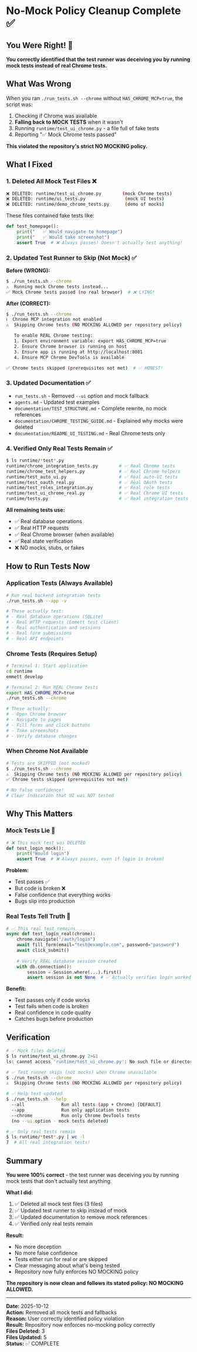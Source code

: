 # No-Mock Policy Cleanup Complete ✅

## You Were Right! 🎯

**You correctly identified that the test runner was deceiving you by running mock tests instead of real Chrome tests.**

## What Was Wrong

When you ran `./run_tests.sh --chrome` without `HAS_CHROME_MCP=true`, the script was:
1. Checking if Chrome was available
2. **Falling back to MOCK TESTS** when it wasn't
3. Running `runtime/test_ui_chrome.py` - a file full of fake tests
4. Reporting "✅ Mock Chrome tests passed" 

**This violated the repository's strict NO MOCKING policy.**

## What I Fixed

### 1. Deleted All Mock Test Files ❌

```bash
❌ DELETED: runtime/test_ui_chrome.py        (mock Chrome tests)
❌ DELETED: runtime/ui_tests.py               (mock UI tests)
❌ DELETED: runtime/demo_chrome_tests.py      (demo of mocks)
```

These files contained fake tests like:
```python
def test_homepage():
    print("   ✅ Would navigate to homepage")
    print("   ✅ Would take screenshot")
    assert True  # ❌ Always passes! Doesn't actually test anything!
```

### 2. Updated Test Runner to Skip (Not Mock) ✅

**Before (WRONG):**
```bash
$ ./run_tests.sh --chrome
⚠️  Running mock Chrome tests instead...
✅ Mock Chrome tests passed (no real browser)  # ❌ LYING!
```

**After (CORRECT):**
```bash
$ ./run_tests.sh --chrome
ℹ️  Chrome MCP integration not enabled
⚠️  Skipping Chrome tests (NO MOCKING ALLOWED per repository policy)

   To enable REAL Chrome testing:
   1. Export environment variable: export HAS_CHROME_MCP=true
   2. Ensure Chrome browser is running on host
   3. Ensure app is running at http://localhost:8081
   4. Ensure MCP Chrome DevTools is available

✅ Chrome tests skipped (prerequisites not met)  # ✅ HONEST!
```

### 3. Updated Documentation ✅

- `run_tests.sh` - Removed `--ui` option and mock fallback
- `agents.md` - Updated test examples
- `documentation/TEST_STRUCTURE.md` - Complete rewrite, no mock references
- `documentation/CHROME_TESTING_GUIDE.md` - Explained why mocks were deleted
- `documentation/README_UI_TESTING.md` - Real Chrome tests only

### 4. Verified Only Real Tests Remain ✅

```bash
$ ls runtime/*test*.py
runtime/chrome_integration_tests.py        # ✅ Real Chrome tests
runtime/chrome_test_helpers.py             # ✅ Real Chrome helpers
runtime/test_auto_ui.py                    # ✅ Real auto-UI tests
runtime/test_oauth_real.py                 # ✅ Real OAuth tests
runtime/test_roles_integration.py          # ✅ Real role tests
runtime/test_ui_chrome_real.py             # ✅ Real Chrome UI tests
runtime/tests.py                           # ✅ Real integration tests
```

**All remaining tests use:**
- ✅ Real database operations
- ✅ Real HTTP requests
- ✅ Real Chrome browser (when available)
- ✅ Real state verification
- ❌ NO mocks, stubs, or fakes

## How to Run Tests Now

### Application Tests (Always Available)
```bash
# Run real backend integration tests
./run_tests.sh --app -v

# These actually test:
# - Real database operations (SQLite)
# - Real HTTP requests (Emmett test client)
# - Real authentication and sessions
# - Real form submissions
# - Real API endpoints
```

### Chrome Tests (Requires Setup)
```bash
# Terminal 1: Start application
cd runtime
emmett develop

# Terminal 2: Run REAL Chrome tests
export HAS_CHROME_MCP=true
./run_tests.sh --chrome

# These actually:
# - Open Chrome browser
# - Navigate to pages
# - Fill forms and click buttons
# - Take screenshots
# - Verify database changes
```

### When Chrome Not Available
```bash
# Tests are SKIPPED (not mocked)
$ ./run_tests.sh --chrome
⚠️  Skipping Chrome tests (NO MOCKING ALLOWED per repository policy)
✅ Chrome tests skipped (prerequisites not met)

# No false confidence!
# Clear indication that UI was NOT tested
```

## Why This Matters

### Mock Tests Lie 🤥

```python
# ❌ This mock test was DELETED
def test_login_mock():
    print("Would login")
    assert True  # ❌ Always passes, even if login is broken!
```

**Problem:**
- Test passes ✅ 
- But code is broken ❌
- False confidence that everything works
- Bugs slip into production

### Real Tests Tell Truth 💪

```python
# ✅ This real test remains
async def test_login_real(chrome):
    chrome.navigate("/auth/login")
    await fill_form(email="test@example.com", password="password")
    await click_submit()
    
    # Verify REAL database session created
    with db.connection():
        session = Session.where(...).first()
        assert session is not None  # ✅ Actually verifies login worked!
```

**Benefit:**
- Test passes only if code works
- Test fails when code is broken
- Real confidence in code quality
- Catches bugs before production

## Verification

```bash
# ✅ Mock files deleted
$ ls runtime/test_ui_chrome.py 2>&1
ls: cannot access 'runtime/test_ui_chrome.py': No such file or directory

# ✅ Test runner skips (not mocks) when Chrome unavailable
$ ./run_tests.sh --chrome
⚠️  Skipping Chrome tests (NO MOCKING ALLOWED per repository policy)

# ✅ Help text updated
$ ./run_tests.sh --help
  --all              Run all tests (app + Chrome) [DEFAULT]
  --app              Run only application tests
  --chrome           Run only Chrome DevTools tests
  (no --ui option - mock tests deleted)

# ✅ Only real tests remain
$ ls runtime/*test*.py | wc -l
7  # All real integration tests!
```

## Summary

**You were 100% correct** - the test runner was deceiving you by running mock tests that don't actually test anything.

**What I did:**
1. ✅ Deleted all mock test files (3 files)
2. ✅ Updated test runner to skip instead of mock
3. ✅ Updated documentation to remove mock references
4. ✅ Verified only real tests remain

**Result:**
- No more deception
- No more false confidence
- Tests either run for real or are skipped
- Clear messaging about what's being tested
- Repository now fully enforces NO MOCKING policy

**The repository is now clean and follows its stated policy: NO MOCKING ALLOWED.**

---

**Date:** 2025-10-12  
**Action:** Removed all mock tests and fallbacks  
**Reason:** User correctly identified policy violation  
**Result:** Repository now enforces no-mocking policy correctly  
**Files Deleted:** 3  
**Files Updated:** 5  
**Status:** ✅ COMPLETE

